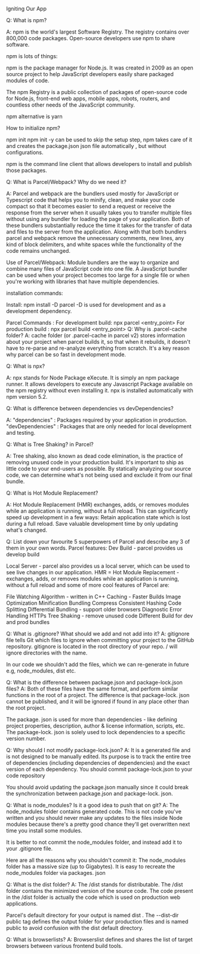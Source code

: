 Igniting Our App

Q: What is npm?

A: npm is the world's largest Software Registry. The registry contains over 800,000 code packages. Open-source developers use npm to share software.

npm is lots of things:

npm is the package manager for Node.js. It was created in 2009 as an open source project to help JavaScript developers easily share packaged modules of code.

The npm Registry is a public collection of packages of open-source code for Node.js, front-end web apps, mobile apps, robots, routers, and countless other needs of the JavaScript community.

npm alternative is yarn

How to initialize npm?

npm init
npm init -y can be used to skip the setup step, npm takes care of it and creates the package.json json file automatically , but without configurations.

npm is the command line client that allows developers to install and publish those packages.

Q: What is Parcel/Webpack? Why do we need it?

A: Parcel and webpack are the bundlers used mostly for JavaScript or Typescript code that helps you to minify, clean, and make your code compact so that it becomes easier to send a request or receive the response from the server when it usually takes you to transfer multiple files without using any bundler for loading the page of your application. Both of these bundlers substantially reduce the time it takes for the transfer of data and files to the server from the application. Along with that both bundlers parcel and webpack remove the unnecessary comments, new lines, any kind of block delimiters, and white spaces while the functionality of the code remains unchanged.

Use of Parcel/Webpack: Module bundlers are the way to organize and combine many files of JavaScript code into one file. A JavaScript bundler can be used when your project becomes too large for a single file or when you're working with libraries that have multiple dependencies.

installation commands:

Install:
npm install -D parcel
-D is used for development and as a development dependency.

Parcel Commands :
For development build:
npx parcel <entry_point>
For production build :
npx parcel build <entry_point>
Q: Why is .parcel-cache folder?
A: cache folder (or .parcel-cache in parcel v2) stores information about your project when parcel builds it, so that when it rebuilds, it doesn't have to re-parse and re-analyze everything from scratch. It's a key reason why parcel can be so fast in development mode.

Q: What is npx?

A: npx stands for Node Package eXecute. It is simply an npm package runner. It allows developers to execute any Javascript Package available on the npm registry without even installing it. npx is installed automatically with npm version 5.2.

Q: What is difference between dependencies vs devDependencies?

A: "dependencies" : Packages required by your application in production. "devDependencies" : Packages that are only needed for local development and testing.

Q: What is Tree Shaking? in Parcel?

A: Tree shaking, also known as dead code elimination, is the practice of removing unused code in your production build. It's important to ship as little code to your end-users as possible. By statically analyzing our source code, we can determine what's not being used and exclude it from our final bundle.

Q: What is Hot Module Replacement?

A: Hot Module Replacement (HMR) exchanges, adds, or removes modules while an application is running, without a full reload. This can significantly speed up development in a few ways: Retain application state which is lost during a full reload. Save valuable development time by only updating what's changed.


Q: List down your favourite 5 superpowers of Parcel and describe any 3 of them in your own words.
Parcel features:
Dev Build - parcel provides us develop build

Local Server - parcel also provides us a local server, which can be used to see live changes in our application.
HMR = Hot Module Replacement - exchanges, adds, or removes modules while an application is running, without a full reload
and some of more cool features of Parcel are:

File Watching Algorithm - written in C++
Caching - Faster Builds
Image Optimization
Minification
Bundling
Compress
Consistent Hashing
Code Splitting
Differential Bundling - support older browsers
Diagnostic
Error Handling
HTTPs
Tree Shaking - remove unused code
Different Build for dev and prod bundles

Q: What is .gitignore? What should we add and not add into it?
A: gitignore file tells Git which files to ignore when committing your project to the GitHub repository. gitignore is located in the root directory of your repo. / will ignore directories with the name.


In our code we shouldn't add the files, which we can re-generate in future e.g, node_modules, dist etc.


Q: What is the difference between package.json and package-lock.json files?
A: Both of these files have the same format, and perform similar functions in the root of a project. The difference is that package-lock. json cannot be published, and it will be ignored if found in any place other than the root project.


The package. json is used for more than dependencies - like defining project properties, description, author & license information, scripts, etc. The package-lock. json is solely used to lock dependencies to a specific version number.


Q: Why should I not modify package-lock.json?
A: It is a generated file and is not designed to be manually edited. Its purpose is to track the entire tree of dependencies (including dependencies of dependencies) and the exact version of each dependency. You should commit package-lock.json to your code repository


You should avoid updating the package.json manually since it could break the synchronization between package.json and package-lock. json.

Q: What is node_modules? Is it a good idea to push that on git?
A: The node_modules folder contains generated code. This is not code you've written and you should never make any updates to the files inside Node modules because there's a pretty good chance they'll get overwritten next time you install some modules.


It is better to not commit the node_modules folder, and instead add it to your .gitignore file.

Here are all the reasons why you shouldn't commit it: The node_modules folder has a massive size (up to Gigabytes). It is easy to recreate the node_modules folder via packages. json

Q: What is the dist folder?
A: The /dist stands for distributable. The /dist folder contains the minimized version of the source code. The code present in the /dist folder is actually the code which is used on production web applications.


Parcel's default directory for your output is named dist . The --dist-dir public tag defines the output folder for your production files and is named public to avoid confusion with the dist default directory.


Q: What is browserlists?
A: Browserslist defines and shares the list of target browsers between various frontend build tools.
